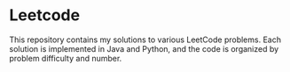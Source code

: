 # Leetcode

This repository contains my solutions to various LeetCode problems. Each solution is implemented in Java and Python, and the code is organized by problem difficulty and number.
